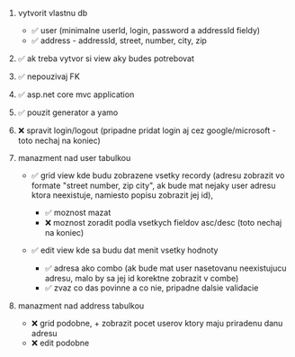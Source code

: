 1. vytvorit vlastnu db 
	- ✅ user (minimalne userId, login, password a addressId fieldy)
	- ✅ address - addressId, street, number, city, zip 

2. ✅ ak treba vytvor si view aky budes potrebovat

3. ✅ nepouzivaj FK

4. ✅ asp.net core mvc application

5. ✅ pouzit generator a yamo

6. ❌ spravit login/logout (pripadne pridat login aj cez google/microsoft - toto nechaj na koniec)

7. manazment nad user tabulkou
	- ✅ grid view kde budu zobrazene vsetky recordy (adresu zobrazit vo formate "street number, zip city", ak bude mat nejaky user adresu ktora neexistuje, namiesto popisu zobrazit jej id), 
		- ✅ moznost mazat
		- ❌ moznost zoradit podla vsetkych fieldov asc/desc (toto nechaj na koniec)

	- ✅ edit view kde sa budu dat menit vsetky hodnoty
		- ✅ adresa ako combo (ak bude mat user nasetovanu neexistujucu adresu, malo by sa jej id korektne zobrazit v combe)
		- ✅ zvaz co das povinne a co nie, pripadne dalsie validacie

8. manazment nad address tabulkou
	- ❌ grid podobne, + zobrazit pocet userov ktory maju priradenu danu adresu
	- ❌ edit podobne
